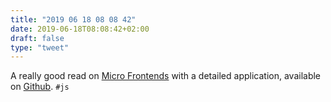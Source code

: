 ```yaml
---
title: "2019 06 18 08 08 42"
date: 2019-06-18T08:08:42+02:00
draft: false
type: "tweet"
---
```

A really good read on [Micro Frontends](https://martinfowler.com/articles/micro-frontends.html#TheExampleInDetail) with a detailed application, available on [Github](https://github.com/micro-frontends-demo). `#js`
